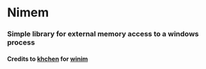 # Nimem
### Simple library for external memory access to a windows process
#### Credits to [khchen](https://github.com/khchen/winim) for [winim](https://github.com/khchen/winim)